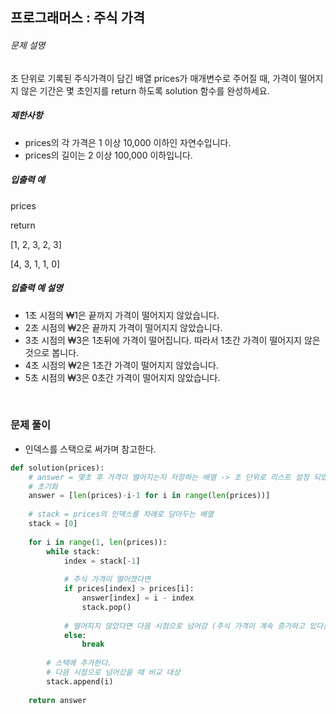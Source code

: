 ## 프로그래머스  : 주식 가격

###### 문제 설명

초 단위로 기록된 주식가격이 담긴 배열 prices가 매개변수로 주어질 때, 가격이 떨어지지 않은 기간은 몇 초인지를 return 하도록 solution 함수를 완성하세요.

##### 제한사항

-   prices의 각 가격은 1 이상 10,000 이하인 자연수입니다.
-   prices의 길이는 2 이상 100,000 이하입니다.

##### 입출력 예

prices

return

[1, 2, 3, 2, 3]

[4, 3, 1, 1, 0]

##### 입출력 예 설명

-   1초 시점의 ₩1은 끝까지 가격이 떨어지지 않았습니다.
-   2초 시점의 ₩2은 끝까지 가격이 떨어지지 않았습니다.
-   3초 시점의 ₩3은 1초뒤에 가격이 떨어집니다. 따라서 1초간 가격이 떨어지지 않은 것으로 봅니다.
-   4초 시점의 ₩2은 1초간 가격이 떨어지지 않았습니다.
-   5초 시점의 ₩3은 0초간 가격이 떨어지지 않았습니다.

</br>

### 문제 풀이

- 인덱스를 스택으로 써가며 참고한다.
```python
def solution(prices):
    # answer = 몇초 후 가격이 떨어지는지 저장하는 배열 -> 초 단위로 리스트 설정 되었으니
    # 초기화
    answer = [len(prices)-i-1 for i in range(len(prices))]
    
    # stack = prices의 인덱스를 차례로 담아두는 배열
    stack = [0]
    
    for i in range(1, len(prices)):
        while stack:
            index = stack[-1]
            
            # 주식 가격이 떨어졌다면
            if prices[index] > prices[i]:
                answer[index] = i - index
                stack.pop()
            
            # 떨어지지 않았다면 다음 시점으로 넘어감 (주식 가격이 계속 증가하고 있다는 말)
            else:
                break
        
        # 스택에 추가한다.
        # 다음 시점으로 넘어갔을 때 비교 대상
        stack.append(i)
        
    return answer
```
